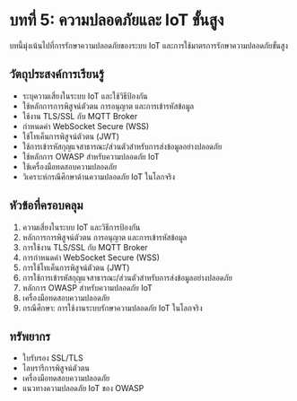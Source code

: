 # บทที่ 5: ความปลอดภัยและ IoT ขั้นสูง

บทนี้มุ่งเน้นไปที่การรักษาความปลอดภัยของระบบ IoT และการใช้มาตรการรักษาความปลอดภัยขั้นสูง

## วัตถุประสงค์การเรียนรู้

- ระบุความเสี่ยงในระบบ IoT และใช้วิธีป้องกัน
- ใช้หลักการการพิสูจน์ตัวตน การอนุญาต และการเข้ารหัสข้อมูล
- ใช้งาน TLS/SSL กับ MQTT Broker
- กำหนดค่า WebSocket Secure (WSS)
- ใช้โทเค็นการพิสูจน์ตัวตน (JWT)
- ใช้การเข้ารหัสกุญแจสาธารณะ/ส่วนตัวสำหรับการส่งข้อมูลอย่างปลอดภัย
- ใช้หลักการ OWASP สำหรับความปลอดภัย IoT
- ใช้เครื่องมือทดสอบความปลอดภัย
- วิเคราะห์กรณีศึกษาด้านความปลอดภัย IoT ในโลกจริง

## หัวข้อที่ครอบคลุม

1. ความเสี่ยงในระบบ IoT และวิธีการป้องกัน
2. หลักการการพิสูจน์ตัวตน การอนุญาต และการเข้ารหัสข้อมูล
3. การใช้งาน TLS/SSL กับ MQTT Broker
4. การกำหนดค่า WebSocket Secure (WSS)
5. การใช้โทเค็นการพิสูจน์ตัวตน (JWT)
6. การใช้การเข้ารหัสกุญแจสาธารณะ/ส่วนตัวสำหรับการส่งข้อมูลอย่างปลอดภัย
7. หลักการ OWASP สำหรับความปลอดภัย IoT
8. เครื่องมือทดสอบความปลอดภัย
9. กรณีศึกษา: การใช้งานระบบรักษาความปลอดภัย IoT ในโลกจริง

## ทรัพยากร

- ใบรับรอง SSL/TLS
- ไลบรารีการพิสูจน์ตัวตน
- เครื่องมือทดสอบความปลอดภัย
- แนวทางความปลอดภัย IoT ของ OWASP
